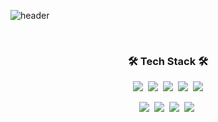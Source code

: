 <!--
![header](https://capsule-render.vercel.app/api?type=wave&color=F4D03F &height=300&section=header&text=Jaeyoung%20Jung&fontColor=F9FEFE&fontSize=60)

<img src="https://img.shields.io/badge/Python-3766AB?style=flat-square&logo=Python&logoColor=white"/></a>&nbsp 
-->

![header](https://capsule-render.vercel.app/api?type=soft&color=D0ECE7&height=150&section=header&text=Jaeyoung%20Jung&fontColor=black&fontSize=60&animation=twinkling)

<br>

<h3 align="center">🛠 Tech Stack 🛠</h3>

<p align="center">
  <img src="https://img.shields.io/badge/Python-3766AB?style=flat&logo=Python&logoColor=white"/></a>&nbsp
  <img src="https://img.shields.io/badge/Pandas-150458?style=flat&logo=pandas&logoColor=white"/></a>&nbsp 
  <img src="https://img.shields.io/badge/NumPy-013243?style=flat&logo=Numpy&logoColor=white"/></a>&nbsp
  <img src="https://img.shields.io/badge/TensorFlow-FF6F00?style=flat&logo=TensorFlow&logoColor=white"/></a>&nbsp 
  <img src="https://img.shields.io/badge/Mysql-E6B91E?style=flat&logo=MySql&logoColor=white"/></a>
</p>
<p align="center">
  <img src="https://img.shields.io/badge/Tableau-E97627?style=flat&logo=Tableau&logoColor=white"/></a>&nbsp 
  <img src="https://img.shields.io/badge/Streamlit-FF4B4B?style=flat&logo=Streamlit&logoColor=white"/></a>&nbsp  
  <img src="https://img.shields.io/badge/HTML5-E34F26?style=flat&logo=HTML5&logoColor=white"/></a>&nbsp 
  <img src="https://img.shields.io/badge/css-1572B6?style=flat&logo=css3&logoColor=white"/></a>&nbsp 
</p>

<br>


